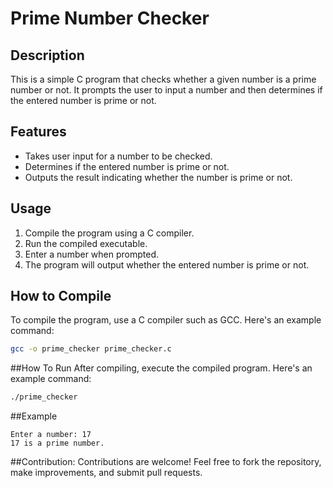 # Prime Number Checker

## Description
This is a simple C program that checks whether a given number is a prime number or not. It prompts the user to input a number and then determines if the entered number is prime or not.

## Features
- Takes user input for a number to be checked.
- Determines if the entered number is prime or not.
- Outputs the result indicating whether the number is prime or not.

## Usage
1. Compile the program using a C compiler.
2. Run the compiled executable.
3. Enter a number when prompted.
4. The program will output whether the entered number is prime or not.

## How to Compile
To compile the program, use a C compiler such as GCC. Here's an example command:
```bash
gcc -o prime_checker prime_checker.c
```
 ##How To Run
 After compiling, execute the compiled program. Here's an example command:
 ```bash
./prime_checker
```
##Example
```
Enter a number: 17
17 is a prime number.
```
##Contribution:
Contributions are welcome! Feel free to fork the repository, make improvements, and submit pull requests.
```
```
